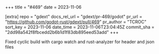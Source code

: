 +++
title = "#469"
date = 2023-11-06

[extra]
repo = "gdext"
docs_rel_url = "gdext/pr-469/godot"
pr_url = "https://github.com/godot-rust/gdext/pull/469"
pr_author = "TCROC"
sort_key = 2023-11-06
date_time = 2023-11-06T23:04:45Z
commit_sha = "2dd98a542f8fbcedd2b6b1d1f83db895eed53add"
+++

Fixed cyclic build with cargo watch and rust-analyzer for header and json files
